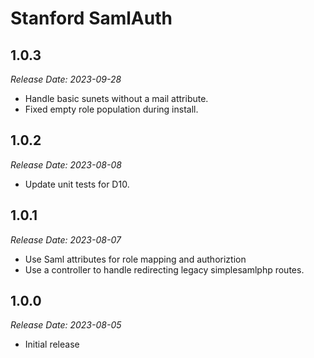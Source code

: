 # Stanford SamlAuth

1.0.3
--------------------------------------------------------------------------------
_Release Date: 2023-09-28_

- Handle basic sunets without a mail attribute.
- Fixed empty role population during install.

1.0.2
--------------------------------------------------------------------------------
_Release Date: 2023-08-08_

- Update unit tests for D10.

1.0.1
--------------------------------------------------------------------------------
_Release Date: 2023-08-07_

- Use Saml attributes for role mapping and authoriztion
- Use a controller to handle redirecting legacy simplesamlphp routes.

1.0.0
--------------------------------------------------------------------------------
_Release Date: 2023-08-05_

- Initial release
